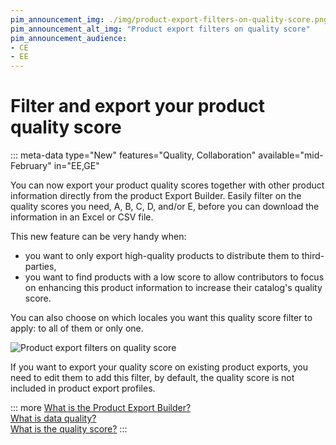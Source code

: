 ```yaml
---
pim_announcement_img: ./img/product-export-filters-on-quality-score.png
pim_announcement_alt_img: "Product export filters on quality score"
pim_announcement_audience:
- CE
- EE
---
```


# Filter and export your product quality score
::: meta-data type="New" features="Quality, Collaboration" available="mid-February" in="EE,GE"

You can now export your product quality scores together with other product information directly from the product Export Builder. Easily filter on the quality scores you need, A, B, C, D, and/or E, before you can download the information in an Excel or CSV file.

This new feature can be very handy when:
- you want to only export high-quality products to distribute them to third-parties,
- you want to find products with a low score to allow contributors to focus on enhancing this product information to increase their catalog's quality score.

You can also choose on which locales you want this quality score filter to apply: to all of them or only one.

![Product export filters on quality score](../img/product-export-filters-on-quality-score.png)

 If you want to export your quality score on existing product exports, you need to edit them to add this filter, by default, the quality score is not included in product export profiles.

::: more
[What is the Product Export Builder?](../articles/product-export-builder.html)  
[What is data quality?](../articles/understand-data-quality.html)  
[What is the quality score?](../articles/understand-data-quality.html#how-is-the-quality-score-calculated)
:::
